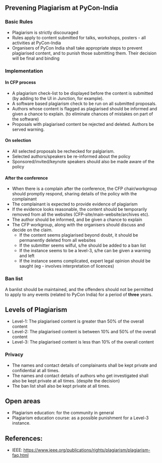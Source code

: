 ## Prevening Plagiarism at PyCon-India

### Basic Rules

- Plagiarism is strictly discouraged
- Rules apply to content submitted for talks, workshops, posters - all activities at PyCon-India
- Organisers of PyCon India shall take appropriate steps to prevent plagiarised content, and to punish those submitting them.
  Their decision will be final and binding

### Implementation

#### In CFP process

- A plagiarism check-list to be displayed before the content is submitted
  (by adding to the UI in Junction, for example).
- A software based plagiarism check to be run on all submitted proposals.
- Authors whose content is flagged as plagiarised should be informed and given a chance to explain. 
  (to eliminate chances of mistakes on part of the software)
- Proposals with plagiarised content be rejected and deleted. Authors be served warning.

#### On selection

- All selected proposals be rechecked for palgiarism.
- Selected authors/speakers be re-informed about the policy
- Sponsored/invited/keynote speakers should also be made aware of the policy

#### After the conference

- When there is a complain after the conference, the CFP chair/workgroup should promptly respond, 
  sharing details of the policy with the complainant
- The complainant is expected to provide evidence of plagiarism
- If the evidence looks reasonable, the content should be temporarily removed from all the websites 
  (CFP-site/main-website/archives etc).
- The author should be informed, and be given a chance to explain
- The CFP workgroup, along with the organisers should discuss and decide on the claim.
  - If the content seems plagiarised beyond doubt, it should be permanently deleted from all websites
  - If the submitter seems wilful, s/he should be added to a ban list
  - If the instance seems to be a level-3, s/he can be given a warning and left
  - If the instance seems complicated, expert legal opinion should be saught (eg - involves interpretation of licences)

### Ban list

A banlist should be maintained, and the offenders should not be permitted to apply to any
events (related to PyCon India) for a period of **three** years.

## Levels of Plagiarism

- Level-1: The plagiarised content is greater than 50% of the overall content
- Level-2: The plagiarised content is between 10% and 50% of the overall content
- Level-3: The plagiarised content is less than 10% of the overall content


### Privacy

- The names and contact details of complainants shall be kept private and confidential at all times.
- The names and contact details of authors who get investigated shall also be kept private at all times.
(despite the decision)
- The ban list shall also be kept private at all times.


## Open areas

- Plagiarism education: for the community in general
- Plagiarism education course: as a possible punishment for a Level-3 instance.

## References:

- IEEE: https://www.ieee.org/publications/rights/plagiarism/plagiarism-faq.html


